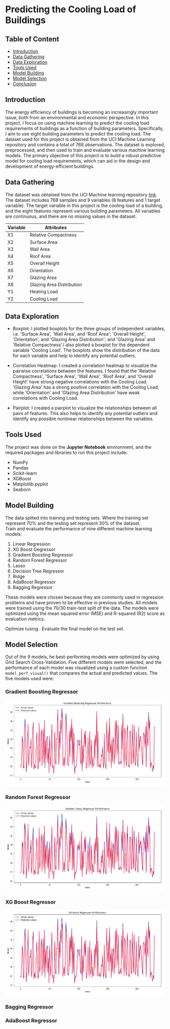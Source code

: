 <h1>Predicting the Cooling Load of Buildings</h1>

<h2>Table of Content</h2>

<ul>
    <li><a href="#intro">Introduction</a></li>
    <li><a href="#data">Data Gathering</a></li>
    <li><a href="#explo">Data Exploration</a></li>
    <li><a href="#tools">Tools Used</a></li>
    <li><a href="#model">Model Building</a></li>
    <li><a href="#selection">Model Selection</a></li>
    <li><a href="#conclusion">Conclusion</a></li>
</ul>

<a id="intro"></a>
<h2>Introduction</h2>

The energy efficiency of buildings is becoming an increasingly important issue, both from an environmental and economic perspective. In this project, I focus on using machine learning to predict the cooling load requirements of buildings as a function of building parameters. Specifically, I aim to use eight building parameters to predict the cooling load. The dataset used for this project is obtained from the UCI Machine Learning repository and contains a total of 768 observations. The dataset is explored, preprocessed, and then used to train and evaluate various machine learning models. The primary objective of this project is to build a robust predictive model for cooling load requirements, which can aid in the design and development of energy-efficient buildings.

<a id="data"></a>
<h2>Data Gathering</h2>

The dataset was obtained from the UCI Machine learning repository [link](https://archive.ics.uci.edu/ml/datasets/energy+efficiency). The dataset includes 768 samples and 9 variables (8 features and 1 target variable). The target variable in this project is the cooling load of a building, and the eight features represent various building parameters. All variables are continuous, and there are no missing values in the dataset.


<center>
    
<table style="margin: 0 auto;">
   <thead>
      <tr>
          <th>Variable</th>
         <th>Attributes</th>
      </tr>
   </thead>
   <tbody>
      <tr>
         <td>X1</td>
         <td>Relative Compactness</td>
      </tr>
      <tr>
         <td>X2</td>
         <td>Surface Area</td>
      </tr>
      <tr>
         <td>X3</td>
         <td>Wall Area</td>
      </tr>
      <tr>
         <td>X4</td>
         <td>Roof Area</td>
      </tr>
      <tr>
         <td>X5</td>
         <td>Overall Height</td>
      </tr>
      <tr>
         <td>X6</td>
         <td>Orientation</td>
      </tr>
      <tr>
         <td>X7</td>
         <td>Glazing Area</td>
      </tr>
      <tr>
         <td>X8</td>
         <td>Glazing Area Distribution</td>
      </tr>
      <tr>
         <td>Y1</td>
         <td>Heating Load</td>
      </tr>
      <tr>
         <td>Y2</td>
         <td>Cooling Load</td>
      </tr>
   </tbody>
</table>
    
</center>

<a id="explo"></a>
<h2>Data Exploration</h2>

- Boxplot: I plotted boxplots for the three groups of independent variables, i.e. 'Surface Area', 'Wall Area', and 'Roof Area'; 'Overall Height', 'Orientation', and 'Glazing Area Distribution'; and 'Glazing Area' and 'Relative Compactness'.I also plotted a boxplot for the dependent variable 'Cooling Load'. The boxplots show the distribution of the data for each variable and help to identify any potential outliers.

- Correlation Heatmap: I created a correlation heatmap to visualize the pairwise correlations between the features. I found that the 'Relative Compactness', 'Surface Area', 'Wall Area', 'Roof Area', and 'Overall Height' have strong negative correlations with the Cooling Load. 'Glazing Area' has a strong positive correlation with the Cooling Load, while 'Orientation' and 'Glazing Area Distribution' have weak correlations with Cooling Load.

- Pairplot: I created a pairplot to visualize the relationships between all pairs of features. This also helps to identify any potential outliers and identify any possible nonlinear relationships between the variables.

<a id="tools"></a>
<h2>Tools Used</h2>

The project was done on the __Jupyter Notebook__ environment, and the required packages and libraries to run this project include:

- NumPy
- Pandas
- Scikit-learn
- XGBoost
- Matplotlib.pyplot
- Seaborn

<a id="model"></a>
<h2>Model Building</h2>

The data splited into training and testing sets. Where the training set represent 70% and the testing set represent 30% of the dataset.   
Train and evaluate the performance of nine different machine learning models:

1. Linear Regression
2. XG Boost Gegressor
3. Gradient Boosting Regressor
4. Random Forest Regressor
5. Lasso
6. Decision Tree Regressor
7. Ridge
8. AdaBoost Regressor
9. Bagging Regressor

These models were chosen because they are commonly used in regression problems and have proven to be effective in previous studies. All models were trained using the 70/30 train-test split of the data. The models were optimized using the mean squared error (MSE) and R-squared (R2) score as evaluation metrics.

Optimize tusing .
Evaluate the final model on the test set.

<a id="selection"></a>
<h2>Model Selection</h2>

Out of the 9 models, he best-performing models were optimized by using Grid Search Cross-Validation. Five different models were selected, and the performance of each model was visualized using a custom function `model_perf_visual()` that compares the actual and predicted values. The five models used were:

 <h3>Gradient Boosting Regressor</h3>
<img src="Gradient Boosting.png" alt="Visualization of test and train of Gradient Boosting Regressor">  

 <h3>Random Forest Regressor</h3>
 <img src="Random Forest.png" alt="Visualization of test and train of Random Forest Regressor">
 
 <h3>XG Boost Regressor</h3>
 <img src="XG Boosting.png" alt="Visualization of test and train of XG Booting Regressor">
 
 <h3>Bagging Regressor</h3>
 
 
 <h3>AdaBoost Regressor</h3>
